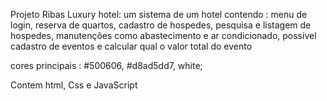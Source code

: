 Projeto Ribas Luxury hotel: 
um sistema de um hotel contendo : menu de login, reserva de quartos, cadastro de hospedes, pesquisa e listagem de hospedes,
manutenções como abastecimento e ar condicionado, possivel cadastro de eventos e calcular qual o valor total do evento  

cores principais : #500606, #d8ad5dd7, white;


Contem html, Css e JavaScript
